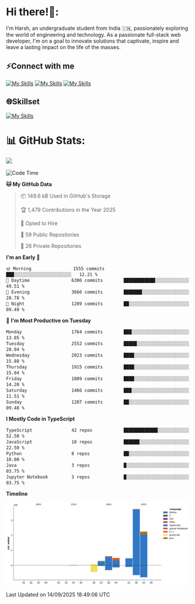 
# Hi there!👋:
<p> I'm Harsh, an undergraduate student from India 🇮🇳, passionately exploring the world of engineering and technology. As a passionate full-stack web developer, I'm on a goal to innovate solutions that captivate, inspire and leave a lasting impact on the life of the masses. </p>

## ⚡Connect with me

[![My Skills](https://skillicons.dev/icons?i=gmail)](mailto:harshpandey.tech@gmail.com) [![My Skills](https://skillicons.dev/icons?i=linkedin)](https://linkedin.com/in/harsh3dev) [![My Skills](https://skillicons.dev/icons?i=twitter)](https://x.com/harshxai)

## 🌐Skillset
[![My Skills](https://skillicons.dev/icons?i=js,ts,react,nextjs,nodejs,tailwind,mongo,express,postgres,prisma,html,css,docker,aws,cpp,git,vscode,figma)](https://skillicons.dev)


# 📊 GitHub Stats:
![](https://komarev.com/ghpvc/?username=harsh3dev)

<!--START_SECTION:waka-->
![Code Time](http://img.shields.io/badge/Code%20Time-576%20hrs%2056%20mins-blue)

**🐱 My GitHub Data** 

> 📦 149.6 kB Used in GitHub's Storage 
 > 
> 🏆 1,479 Contributions in the Year 2025
 > 
> 💼 Opted to Hire
 > 
> 📜 59 Public Repositories 
 > 
> 🔑 26 Private Repositories 
 > 
**I'm an Early 🐤** 

```text
🌞 Morning                1555 commits        ███░░░░░░░░░░░░░░░░░░░░░░   12.21 % 
🌆 Daytime                6306 commits        ████████████░░░░░░░░░░░░░   49.51 % 
🌃 Evening                3666 commits        ███████░░░░░░░░░░░░░░░░░░   28.78 % 
🌙 Night                  1209 commits        ██░░░░░░░░░░░░░░░░░░░░░░░   09.49 % 
```
📅 **I'm Most Productive on Tuesday** 

```text
Monday                   1764 commits        ███░░░░░░░░░░░░░░░░░░░░░░   13.85 % 
Tuesday                  2552 commits        █████░░░░░░░░░░░░░░░░░░░░   20.04 % 
Wednesday                2023 commits        ████░░░░░░░░░░░░░░░░░░░░░   15.88 % 
Thursday                 1915 commits        ████░░░░░░░░░░░░░░░░░░░░░   15.04 % 
Friday                   1809 commits        ████░░░░░░░░░░░░░░░░░░░░░   14.20 % 
Saturday                 1466 commits        ███░░░░░░░░░░░░░░░░░░░░░░   11.51 % 
Sunday                   1207 commits        ██░░░░░░░░░░░░░░░░░░░░░░░   09.48 % 
```


**I Mostly Code in TypeScript** 

```text
TypeScript               42 repos            █████████████░░░░░░░░░░░░   52.50 % 
JavaScript               18 repos            ██████░░░░░░░░░░░░░░░░░░░   22.50 % 
Python                   8 repos             ██░░░░░░░░░░░░░░░░░░░░░░░   10.00 % 
Java                     3 repos             █░░░░░░░░░░░░░░░░░░░░░░░░   03.75 % 
Jupyter Notebook         3 repos             █░░░░░░░░░░░░░░░░░░░░░░░░   03.75 % 
```



**Timeline**

![Lines of Code chart](https://raw.githubusercontent.com/harsh3dev/harsh3dev/main/assets/bar_graph.png)


 Last Updated on 14/09/2025 18:49:06 UTC
<!--END_SECTION:waka-->

